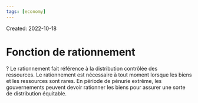 ```yaml
---
tags: [economy] 
---
```

Created: 2022-10-18

# Fonction de rationnement

?
Le rationnement fait référence à la distribution contrôlée des ressources. Le rationnement est nécessaire à tout moment lorsque les biens et les ressources sont rares.
En période de pénurie extrême, les gouvernements peuvent devoir rationner les biens pour assurer une sorte de distribution équitable.
<!--SR:!2023-02-11,67,230-->
